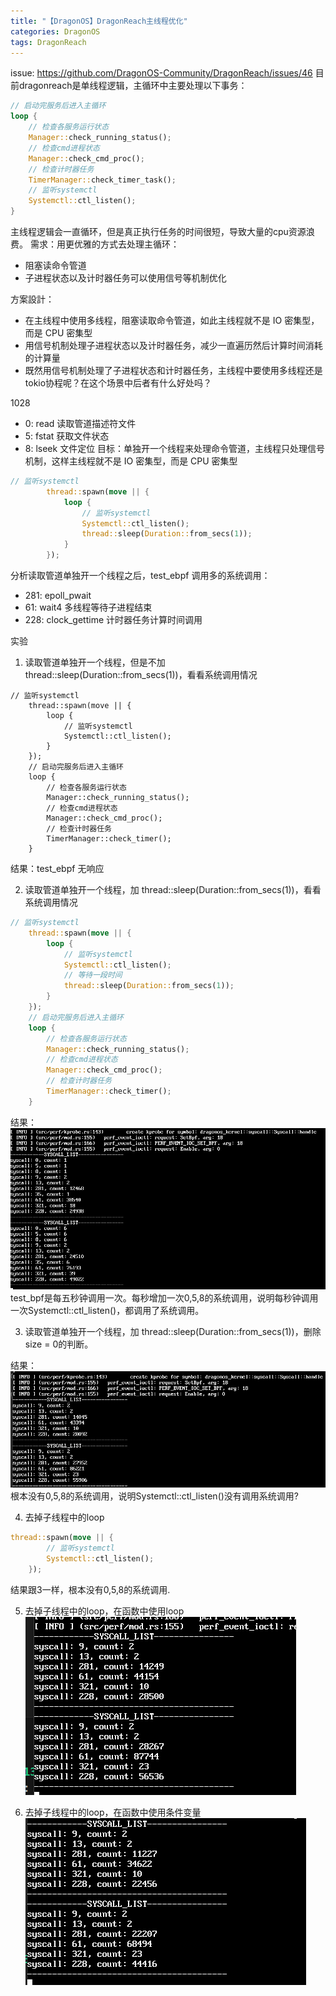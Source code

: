 ```yaml
---
title: "【DragonOS】DragonReach主线程优化"
categories: DragonOS
tags: DragonReach
---
```

issue: https://github.com/DragonOS-Community/DragonReach/issues/46
目前dragonreach是单线程逻辑，主循环中主要处理以下事务：
```rust
// 启动完服务后进入主循环
loop {
    // 检查各服务运行状态
    Manager::check_running_status();
    // 检查cmd进程状态
    Manager::check_cmd_proc();
    // 检查计时器任务
    TimerManager::check_timer_task();
    // 监听systemctl
    Systemctl::ctl_listen();
}
```
主线程逻辑会一直循环，但是真正执行任务的时间很短，导致大量的cpu资源浪费。
需求：用更优雅的方式去处理主循环：
- 阻塞读命令管道
- 子进程状态以及计时器任务可以使用信号等机制优化

方案設計：
- 在主线程中使用多线程，阻塞读取命令管道，如此主线程就不是 IO 密集型，而是 CPU 密集型
- 用信号机制处理子进程状态以及计时器任务，减少一直遍历然后计算时间消耗的计算量
- 既然用信号机制处理了子进程状态和计时器任务，主线程中要使用多线程还是tokio协程呢？在这个场景中后者有什么好处吗？


1028
- 0: read 读取管道描述符文件
- 5: fstat 获取文件状态
- 8: lseek 文件定位
目标：单独开一个线程来处理命令管道，主线程只处理信号机制，这样主线程就不是 IO 密集型，而是 CPU 密集型
```rust
// 监听systemctl
        thread::spawn(move || {
            loop {
                // 监听systemctl
                Systemctl::ctl_listen();
                thread::sleep(Duration::from_secs(1));
            }
        });
```
分析读取管道单独开一个线程之后，test_ebpf 调用多的系统调用：
- 281: epoll_pwait 
- 61: wait4 多线程等待子进程结束
- 228: clock_gettime 计时器任务计算时间调用


实验
1. 读取管道单独开一个线程，但是不加 thread::sleep(Duration::from_secs(1))，看看系统调用情况
```
// 监听systemctl
    thread::spawn(move || {
        loop {
            // 监听systemctl
            Systemctl::ctl_listen();
        }
    });
    // 启动完服务后进入主循环
    loop {
        // 检查各服务运行状态
        Manager::check_running_status();
        // 检查cmd进程状态
        Manager::check_cmd_proc();
        // 检查计时器任务
        TimerManager::check_timer();
    }
```
结果：test_ebpf 无响应

2. 读取管道单独开一个线程，加 thread::sleep(Duration::from_secs(1))，看看系统调用情况
```rust
// 监听systemctl
    thread::spawn(move || {
        loop {
            // 监听systemctl
            Systemctl::ctl_listen();
            // 等待一段时间
            thread::sleep(Duration::from_secs(1));
        }
    });
    // 启动完服务后进入主循环
    loop {
        // 检查各服务运行状态
        Manager::check_running_status();
        // 检查cmd进程状态
        Manager::check_cmd_proc();
        // 检查计时器任务
        TimerManager::check_timer();
    }
```
结果：
![alt text](image.png)
test_bpf是每五秒钟调用一次。每秒增加一次0,5,8的系统调用，说明每秒钟调用一次Systemctl::ctl_listen()，都调用了系统调用。

3. 读取管道单独开一个线程，加 thread::sleep(Duration::from_secs(1))，删除 size = 0的判断。

结果：
![alt text](image-1.png)
根本没有0,5,8的系统调用，说明Systemctl::ctl_listen()没有调用系统调用?

4. 去掉子线程中的loop
```rust
thread::spawn(move || {
        // 监听systemctl
        Systemctl::ctl_listen();
    });
```
结果跟3一样，根本没有0,5,8的系统调用.

5. 去掉子线程中的loop，在函数中使用loop
![alt text](image-2.png)

6. 去掉子线程中的loop，在函数中使用条件变量
![alt text](image-3.png)
